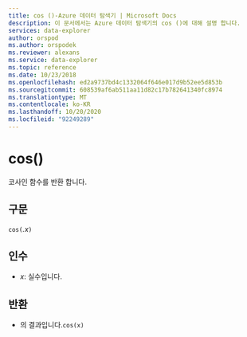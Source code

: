```yaml
---
title: cos ()-Azure 데이터 탐색기 | Microsoft Docs
description: 이 문서에서는 Azure 데이터 탐색기의 cos ()에 대해 설명 합니다.
services: data-explorer
author: orspod
ms.author: orspodek
ms.reviewer: alexans
ms.service: data-explorer
ms.topic: reference
ms.date: 10/23/2018
ms.openlocfilehash: ed2a9737bd4c1332064f646e017d9b52ee5d853b
ms.sourcegitcommit: 608539af6ab511aa11d82c17b782641340fc8974
ms.translationtype: MT
ms.contentlocale: ko-KR
ms.lasthandoff: 10/20/2020
ms.locfileid: "92249289"
---
```

# <a name="cos"></a>cos()

코사인 함수를 반환 합니다.

## <a name="syntax"></a>구문

`cos(`*.x*`)`

## <a name="arguments"></a>인수

* *x*: 실수입니다.

## <a name="returns"></a>반환

* 의 결과입니다.`cos(x)`